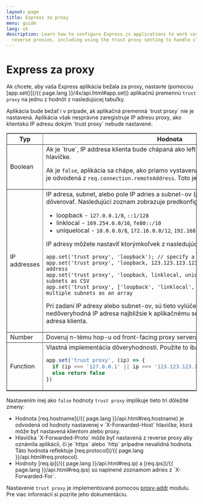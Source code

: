 ```yaml
---
layout: page
title: Express za proxy
menu: guide
lang: sk
description: Learn how to configure Express.js applications to work correctly behind
  reverse proxies, including using the trust proxy setting to handle client IP addresses.
---
```


# Express za proxy

Ak chcete, aby vaša Express aplikácia bežala za proxy, nastavte (pomocou [app.set()](/{{ page.lang }}/4x/api.html#app.set)) aplikačnú premennú `trust proxy` na jednu z hodnôt z nasledujúcej tabuľky.

<div class="doc-box doc-info" markdown="1">
Aplikácia bude bežať i v prípade, ak aplikačná premenná `trust proxy` nie je nastavená. Aplikácia však nesprávne zaregistruje IP adresu proxy, ako klientskú IP adresu dokým `trust proxy` nebude nastavené.
</div>

<table class="doctable" border="1" markdown="1">
  <thead><tr><th>Typ</th><th>Hodnota</th></tr></thead>
  <tbody>
    <tr>
      <td>Boolean</td>
<td markdown="1">
Ak je `true`, IP addresa klienta bude chápaná ako left-most entry v `X-Forwarded-*` hlavičke.

Ak je `false`, aplikácia sa chápe, ako priamo vystavená na Internet a klientská IP adresa je odvodená z `req.connection.remoteAddress`. Toto je defaultné nastavenie.
</td>
    </tr>
    <tr>
      <td>IP addresses</td>
<td markdown="1">
IP adresa, subnet, alebo pole IP adries a subnet-ov (podsietí), ktorým má aplikácia dôverovať. Nasledujúci zoznam zobrazuje predkonfigurované názvy subnet-ov:

* loopback - `127.0.0.1/8`, `::1/128`
* linklocal - `169.254.0.0/16`, `fe80::/10`
* uniquelocal - `10.0.0.0/8`, `172.16.0.0/12`, `192.168.0.0/16`, `fc00::/7`

IP adresy môžete nastaviť ktorýmkoľvek z nasledujúcich spôsobov:

<pre>
<code class="language-js" translate="no">app.set('trust proxy', 'loopback'); // specify a single subnet
app.set('trust proxy', 'loopback, 123.123.123.123'); // specify a subnet and an address
app.set('trust proxy', 'loopback, linklocal, uniquelocal'); // specify multiple subnets as CSV
app.set('trust proxy', ['loopback', 'linklocal', 'uniquelocal']); // specify multiple subnets as an array</code>
</pre>

Pri zadaní IP adresy alebo subnet-ov, sú tieto vylúčené z procesu vyhodnocovania a nedôveryhodná IP adresa najbližsie k aplikačnému serveru je vyhodnotená ako IP adresa klienta.
</td>
    </tr>
    <tr>
      <td>Number</td>
<td markdown="1">
Doveruj n-tému hop-u od front-facing proxy servera ako klient.
</td>
    </tr>
    <tr>
      <td>Function</td>
<td markdown="1">
Vlastná implementácia dôveryhodnosti. Použite to iba v prípade, ak viete čo robíte.


```js
app.set('trust proxy', (ip) => {
  if (ip === '127.0.0.1' || ip === '123.123.123.123') return true // trusted IPs
  else return false
})
```
</td>
    </tr>
  </tbody>
</table>

Nastavením inej ako `false` hodnoty `trust proxy` implikuje tieto tri dôležité zmeny:

<ul>
  <li markdown="1">Hodnota [req.hostname](/{{ page.lang }}/api.html#req.hostname) je odvodená od hodnoty nastavenej v `X-Forwarded-Host` hlavičke, ktorá môže byť nastavená klientom alebo proxy.
  </li>
  <li markdown="1">Hlavička `X-Forwarded-Proto` môže byť nastavená z reverse proxy aby oznámila aplikácii, či je `https` alebo  `http` prípadne nevalidná hodnota. Táto hodnota reflektuje [req.protocol](/{{ page.lang }}/api.html#req.protocol).
  </li>
  <li markdown="1">Hodnoty [req.ip](/{{ page.lang }}/api.html#req.ip) a [req.ips](/{{ page.lang }}/api.html#req.ips) sú naplnené zoznamom adries z `X-Forwarded-For`.
  </li>
</ul>

Nastavenie `trust proxy` je implementované pomocou [proxy-addr](https://www.npmjs.com/package/proxy-addr) modulu. Pre viac informácií si pozrite jeho dokumentáciu.
